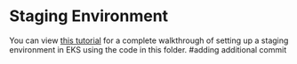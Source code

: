 # Staging Environment
You can view [this tutorial](https://www.pluralsight.com/courses/eks-getting-started) for a complete walkthrough of setting up a staging environment in EKS using the code in this folder. 
#adding additional commit
